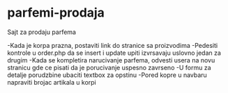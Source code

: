 # parfemi-prodaja
Sajt za prodaju parfema

-Kada je korpa prazna, postaviti link do stranice sa proizvodima
-Pedesiti kontrole u order.php da se insert i update upiti izvrsavaju uslovno jedan za drugim 
-Kada se kompletira narucivanje parfema, odvesti usera na novu stranicu gde ce pisati da je porucivanje uspesno zavrseno
-U formu za detalje porudzbine ubaciti textbox za opstinu
-Pored kopre u navbaru napraviti brojac artikala u korpi